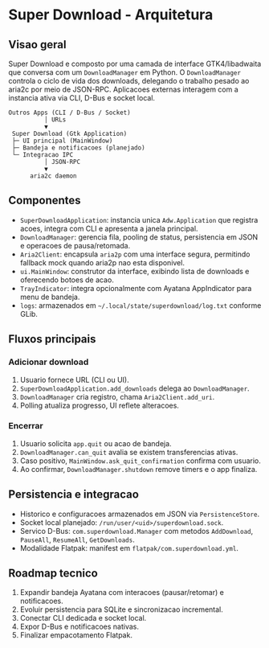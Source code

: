 # Super Download - Arquitetura

## Visao geral

Super Download e composto por uma camada de interface GTK4/libadwaita que conversa com um `DownloadManager` em Python. O `DownloadManager` controla o ciclo de vida dos downloads, delegando o trabalho pesado ao aria2c por meio de JSON-RPC. Aplicacoes externas interagem com a instancia ativa via CLI, D-Bus e socket local.

```
Outros Apps (CLI / D-Bus / Socket)
          │ URLs
          ▼
 Super Download (Gtk Application)
 ├─ UI principal (MainWindow)
 ├─ Bandeja e notificacoes (planejado)
 └─ Integracao IPC
          │ JSON-RPC
          ▼
      aria2c daemon
```

## Componentes

- `SuperDownloadApplication`: instancia unica `Adw.Application` que registra acoes, integra com CLI e apresenta a janela principal.
- `DownloadManager`: gerencia fila, pooling de status, persistencia em JSON e operacoes de pausa/retomada.
- `Aria2Client`: encapsula `aria2p` com uma interface segura, permitindo fallback mock quando aria2p nao esta disponivel.
- `ui.MainWindow`: construtor da interface, exibindo lista de downloads e oferecendo botoes de acao.
- `TrayIndicator`: integra opcionalmente com Ayatana AppIndicator para menu de bandeja.
- `logs`: armazenados em `~/.local/state/superdownload/log.txt` conforme GLib.

## Fluxos principais

### Adicionar download

1. Usuario fornece URL (CLI ou UI).
2. `SuperDownloadApplication.add_downloads` delega ao `DownloadManager`.
3. `DownloadManager` cria registro, chama `Aria2Client.add_uri`.
4. Polling atualiza progresso, UI reflete alteracoes.

### Encerrar

1. Usuario solicita `app.quit` ou acao de bandeja.
2. `DownloadManager.can_quit` avalia se existem transferencias ativas.
3. Caso positivo, `MainWindow.ask_quit_confirmation` confirma com usuario.
4. Ao confirmar, `DownloadManager.shutdown` remove timers e o app finaliza.

## Persistencia e integracao

- Historico e configuracoes armazenados em JSON via `PersistenceStore`.
- Socket local planejado: `/run/user/<uid>/superdownload.sock`.
- Servico D-Bus: `com.superdownload.Manager` com metodos `AddDownload`, `PauseAll`, `ResumeAll`, `GetDownloads`.
- Modalidade Flatpak: manifest em `flatpak/com.superdownload.yml`.

## Roadmap tecnico

1. Expandir bandeja Ayatana com interacoes (pausar/retomar) e notificacoes.
2. Evoluir persistencia para SQLite e sincronizacao incremental.
3. Conectar CLI dedicada e socket local.
4. Expor D-Bus e notificacoes nativas.
5. Finalizar empacotamento Flatpak.
